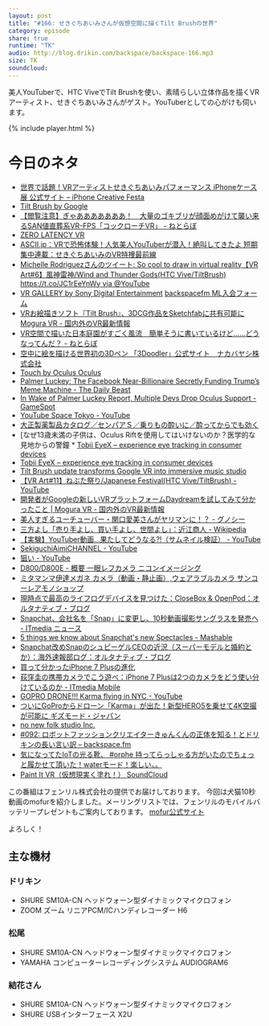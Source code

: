 ```yaml
---
layout: post
title: "#166: せきぐちあいみさんが仮想空間に描くTilt Brushの世界"
category: episode
share: true
runtime: "TK"
audio: http://blog.drikin.com/backspace/backspace-166.mp3
size: TK
soundcloud: 
---
```


美人YouTuberで、HTC ViveでTilt Brushを使い、素晴らしい立体作品を描くVRアーティスト、せきぐちあいみさんがゲスト。YouTuberとしての心がけも伺います。

{% include player.html %}

# 今日のネタ

* [世界で話題！VRアーティストせきぐちあいみパフォーマンス  iPhoneケース展 公式サイト – iPhone Creative Festa](http://iphone-caseten.com/news/vr_art_aimi/)
* [Tilt Brush by Google](https://www.tiltbrush.com/)
* [【閲覧注意】ぎゃあああああああ！　大量のゴキブリが顔面めがけて襲い来るSAN値直葬系VR-FPS「コックローチVR」 - ねとらぼ](http://nlab.itmedia.co.jp/nl/articles/1609/24/news010.html)
* [ZERO LATENCY VR](http://tokyo-joypolis.com/attraction/1st/zerolatency/)
* [ASCII.jp：VRで恐怖体験！人気美人YouTuberが潜入！絶叫してきたよ 短期集中連載：せきぐちあいみのVR特捜最前線](http://ascii.jp/elem/000/001/185/1185823/)
* [Michelle Rodriguezさんのツイート: So cool to draw in virtual reality【VR Art#6】風神雷神/Wind and Thunder Gods(HTC Vive/TiltBrush) https://t.co/JC1rEeYnWy via @YouTube](https://twitter.com/MRodOfficial/status/757607320717254656)
* [VR GALLERY by Sony Digital Entertainment](http://vr-gallery.jp/)
[backspacefm ML入会フォーム](http://backspace.us11.list-manage.com/subscribe?u=09c933bd3997c1d16dbed156a&id=84b6529b91)
* [VRお絵描きソフト『Tilt Brush』、3DCG作品をSketchfabに共有可能に  Mogura VR - 国内外のVR最新情報](http://www.moguravr.com/tilt-brush-sketchfab/)
* [VR空間で描いた日本庭園がすごく風流　簡単そうに書いているけど……どうなってんだ？ - ねとらぼ](http://nlab.itmedia.co.jp/nl/articles/1607/12/news153.html)
* [空中に絵を描ける世界初の3Dペン 「3Doodler」公式サイト　ナカバヤシ株式会社](http://the3doodler.jp/)
* [Touch by Oculus  Oculus](https://www3.oculus.com/en-us/touch/)
* [Palmer Luckey: The Facebook Near-Billionaire Secretly Funding Trump’s Meme Machine - The Daily Beast](http://www.thedailybeast.com/articles/2016/09/22/palmer-luckey-the-facebook-billionaire-secretly-funding-trump-s-meme-machine.html)
* [In Wake of Palmer Luckey Report, Multiple Devs Drop Oculus Support - GameSpot](http://www.gamespot.com/articles/in-wake-of-palmer-luckey-report-multiple-devs-drop/1100-6443883/)
* [YouTube Space Tokyo - YouTube](https://www.youtube.com/yt/space/ja/production-tokyo.html)
* [大正製薬製品カタログ／センパアＳ／乗りもの酔いに／酔ってからでも効く](http://www.catalog-taisho.com/02881.php)
* [なぜ13歳未満の子供は、Oculus Riftを使用してはいけないのか？医学的な見地からの警鐘 * [Tobii EyeX – experience eye tracking in consumer devices](http://www.tobii.com/xperience/)
* [Tobii EyeX – experience eye tracking in consumer devices](http://www.tobii.com/xperience/)
* [Tilt Brush update transforms Google VR into immersive music studio](http://mashable.com/2016/08/02/tilt-brush-audio/#ssfQp3UmlOqx)
* [【VR Art#11】ねぶた祭り/Japanese Festival(HTC Vive/TiltBrush) - YouTube](https://www.youtube.com/watch?v=VjQiXwyxvp4)
* [開発者がGoogleの新しいVRプラットフォームDaydreamを試してみて分かったこと | Mogura VR - 国内外のVR最新情報](http://www.moguravr.com/daydream-dev-tips/)
* [美人すぎるユーチューバー・関口愛美さんがヤリマンに！？ - グノシー](https://gunosy.com/articles/RiJ4t)
* [三方よし「売り手よし、買い手よし、世間よし」：近江商人 - Wikipedia](https://ja.wikipedia.org/wiki/%E8%BF%91%E6%B1%9F%E5%95%86%E4%BA%BA)
* [【実験】YouTuber動画...果たしてどうなる?!（サムネイル検証） - YouTube](https://www.youtube.com/watch?v=BJ_aaZf7yJw)
* [SekiguchiAimiCHANNEL - YouTube](https://www.youtube.com/user/aiminp/videos)
* [狙い - YouTube](https://www.youtube.com/watch?v=NBgmloElx6E)
* [D800/D800E - 概要  一眼レフカメラ  ニコンイメージング](http://www.nikon-image.com/products/slr/lineup/d800d800e/)
* [ミタマンマ伊達メガネ  カメラ（動画・静止画）,ウェアラブルカメラ  サンコーレアモノショップ](http://www.thanko.jp/shopdetail/000000002369/ct11/page1/recommend/)
* [現時点で最高のライフログデバイスを見つけた：CloseBox & OpenPod：オルタナティブ・ブログ](http://blogs.itmedia.co.jp/closebox/2012/02/post-85fc.html)
* [Snapchat、会社名を「Snap」に変更し、10秒動画撮影サングラスを発売へ - ITmedia ニュース](http://www.itmedia.co.jp/news/articles/1609/24/news031.html)
* [5 things we know about Snapchat's new Spectacles - Mashable](http://mashable.com/2016/09/24/snapchat-spectacles-snap-inc/?utm_campaign=Mash-Prod-RSS-Feedburner-All-Partial&utm_cid=Mash-Prod-RSS-Feedburner-All-Partial&utm_source=feedly&utm_medium=webfeeds#mEEacwdbO5qF)
* [Snapchat改めSnapのシュピーゲルCEOの近況（スーパーモデルと婚約とか）：海外速報部ログ：オルタナティブ・ブログ](http://blogs.itmedia.co.jp/burstlog/2016/09/snapchatsnapceo.html)
* [買って分かったiPhone 7 Plusの進化](https://weblog.drikin.com/iphone-7-plus-8f77c5f8c9b3#.rd1w4t71b)
* [荻窪圭の携帯カメラでこう遊べ：iPhone 7 Plusは2つのカメラをどう使い分けているのか - ITmedia Mobile](http://www.itmedia.co.jp/mobile/articles/1609/25/news008.html)
* [GOPRO DRONE!!! Karma flying in NYC - YouTube](https://www.youtube.com/watch?v=Cf16mp6Nbh8)
* [ついにGoProからドローン「Karma」が出た！新型HERO5を乗せて4K空撮が可能に ギズモード・ジャパン](http://www.gizmodo.jp/2016/09/gopro-karma-hero5.html)
* [no new folk studio Inc.](http://no-new-folk.com/)
* [#092: ロボットファッションクリエイターきゅんくんの正体を知る！とドリキンの長い言い訳 – backspace.fm](http://backspace.fm/episode/092/)
* [気になってたIoTの光る靴、 #orphe 持ってらっしゃる方がいたのでちょっと履かせて頂いた！waterモード！楽しい。。](https://twitter.com/sekiguchiaimi/status/777111906528092162?lang=ja)
* [Paint It VR（仮想現実く塗れ！）  SoundCloud](https://soundcloud.com/koya/paint-it-vr)

この番組はフェンリル株式会社の提供でお届けしております。
今回は犬猫10秒動画のmofurを紹介しました。メーリングリストでは、フェンリルのモバイルバッテリープレゼントもご案内しております。
[mofur公式サイト](https://mofur.tv/)

よろしく！


## 主な機材

### ドリキン

* SHURE  SM10A-CN ヘッドウォーン型ダイナミックマイクロフォン
* ZOOM ズーム リニアPCM/ICハンディレコーダー H6

### 松尾

* SHURE  SM10A-CN ヘッドウォーン型ダイナミックマイクロフォン
* YAMAHA コンピューターレコーディングシステム AUDIOGRAM6

### 結花さん

* SHURE SM10A-CN ヘッドウォーン型ダイナミックマイクロフォン
* SHURE USBインターフェース X2U
